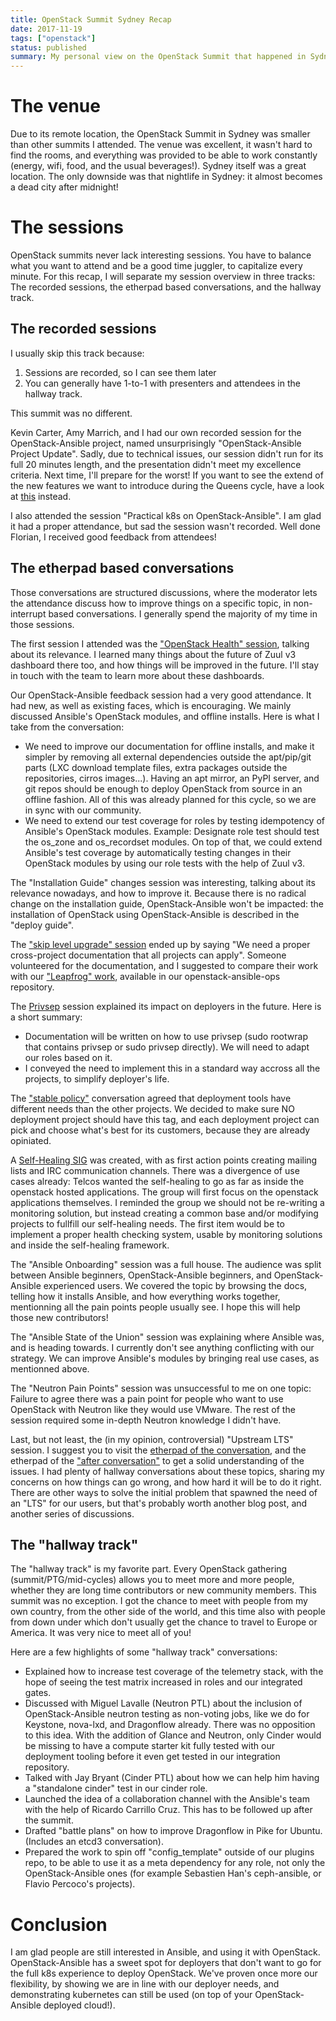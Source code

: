 ```yaml
---
title: OpenStack Summit Sydney Recap
date: 2017-11-19
tags: ["openstack"]
status: published
summary: My personal view on the OpenStack Summit that happened in Sydney.
---
```

# The venue

Due to its remote location, the OpenStack Summit in Sydney was smaller than other summits I attended.
The venue was excellent, it wasn't hard to find the rooms, and everything was provided to be able to work constantly (energy, wifi, food, and the usual beverages!).
Sydney itself was a great location. The only downside was that nightlife in Sydney: it almost becomes a dead city after midnight!

# The sessions

OpenStack summits never lack interesting sessions. You have to balance what you want to attend and be a good time juggler, to capitalize every minute.
For this recap, I will separate my session overview in three tracks: The recorded sessions, the etherpad based conversations, and the hallway track.

## The recorded sessions

I usually skip this track because:

1. Sessions are recorded, so I can see them later
1. You can generally have 1-to-1 with presenters and attendees in the hallway track.

This summit was no different.

Kevin Carter, Amy Marrich, and I had our own recorded session for the OpenStack-Ansible project, named unsurprisingly "OpenStack-Ansible Project Update".
Sadly, due to technical issues, our session didn't run for its full 20 minutes length, and the presentation didn't meet my excellence criteria.
Next time, I'll prepare for the worst! If you want to see the extend of the new features we want to introduce during the Queens cycle, have a look at [this][2] instead.

I also attended the session "Practical k8s on OpenStack-Ansible". I am glad it had a proper attendance, but sad the session wasn't recorded. Well done Florian, I received good feedback from attendees!

## The etherpad based conversations

Those conversations are structured discussions, where the moderator lets the attendance discuss how to improve things on a specific topic, in non-interrupt based conversations.
I generally spend the majority of my time in those sessions.

The first session I attended was the ["OpenStack Health" session][1], talking about its relevance. I learned many things about the future of Zuul v3
dashboard there too, and how things will be improved in the future. I'll stay in touch with the team to learn more about these dashboards.

Our OpenStack-Ansible feedback session had a very good attendance. It had new, as well as existing faces, which is encouraging.
We mainly discussed Ansible's OpenStack modules, and offline installs. Here is what I take from the conversation:

* We need to improve our documentation for offline installs, and make it simpler by removing all external dependencies outside the apt/pip/git parts (LXC download template files, extra packages outside the repositories, cirros images...).
  Having an apt mirror, an PyPI server, and git repos should be enough to deploy OpenStack from source in an offline fashion.
  All of this was already planned for this cycle, so we are in sync with our community.
* We need to extend our test coverage for roles by testing idempotency of Ansible's OpenStack modules.
  Example: Designate role test should test the os_zone and os_recordset modules. On top of that,
  we could extend Ansible's test coverage by automatically testing changes in their OpenStack modules by using our role tests with the help of Zuul v3.

The "Installation Guide" changes session was interesting, talking about its relevance nowadays, and how to improve it.
Because there is no radical change on the installation guide, OpenStack-Ansible won't be impacted: the installation of OpenStack using OpenStack-Ansible is described in the "deploy guide".

The ["skip level upgrade" session][4] ended up by saying "We need a proper cross-project documentation that all projects can apply". Someone volunteered for the documentation, and I suggested to compare their work with our ["Leapfrog" work][5], available in our openstack-ansible-ops repository.

The [Privsep][6] session explained its impact on deployers in the future. Here is a short summary:

* Documentation will be written on how to use privsep (sudo rootwrap that contains privsep or sudo privsep directly). We will need to adapt our roles based on it.
* I conveyed the need to implement this in a standard way accross all the projects, to simplify deployer's life.

The ["stable policy"][7] conversation agreed that deployment tools have different needs than the other projects. We decided to make sure NO deployment project should have this tag,
and each deployment project can pick and choose what's best for its customers, because they are already opiniated.

A [Self-Healing SIG][8] was created, with as first action points creating mailing lists and IRC communication channels. There was a divergence of use cases already: Telcos wanted the self-healing to go as far as inside the openstack hosted applications. The group will first focus on the openstack applications themselves.
I reminded the group we should not be re-writing a monitoring solution, but instead creating a common base and/or modifying projects to fullfill our self-healing needs. The first item would be to implement a proper health checking system, usable by monitoring solutions and inside the self-healing framework.

The "Ansible Onboarding" session was a full house. The audience was split between Ansible beginners, OpenStack-Ansible beginners, and OpenStack-Ansible experienced users.
We covered the topic by browsing the docs, telling how it installs Ansible, and how everything works together, mentionning all the pain points people usually see.
I hope this will help those new contributors!

The "Ansible State of the Union" session was explaining where Ansible was, and is heading towards.
I currently don't see anything conflicting with our strategy. We can improve Ansible's modules by bringing real use cases, as mentionned above.

The "Neutron Pain Points" session was unsuccessful to me on one topic: Failure to agree there was a pain point for people who want to use OpenStack with Neutron like they would use VMware.
The rest of the session required some in-depth Neutron knowledge I didn't have.

Last, but not least, the (in my opinion, controversial) "Upstream LTS" session. I suggest you to visit the [etherpad of the conversation][9], and the etherpad of the ["after conversation"][10] to get a solid understanding of the issues.
I had plenty of hallway conversations about these topics, sharing my concerns on how things can go wrong, and how hard it will be to do it right.
There are other ways to solve the initial problem that spawned the need of an "LTS" for our users, but that's probably worth another blog post, and another series of discussions.

## The "hallway track"

The "hallway track" is my favorite part. Every OpenStack gathering (summit/PTG/mid-cycles) allows you to meet more and more people, whether they are long time contributors or
new community members. This summit was no exception. I got the chance to meet with people from my own country, from the other side of the world, and
this time also with people from down under which don't usually get the chance to travel to Europe or America. It was very nice to meet all of you!

Here are a few highlights of some "hallway track" conversations:

* Explained how to increase test coverage of the telemetry stack, with the hope of seeing the test matrix increased in roles and our integrated gates.
* Discussed with Miguel Lavalle (Neutron PTL) about the inclusion of OpenStack-Ansible neutron testing as non-voting jobs, like we do for Keystone, nova-lxd, and Dragonflow already. There was no opposition to this idea. With the addition of Glance and Neutron, only Cinder would be missing to have a compute starter kit fully tested with our deployment tooling before it even get tested in our integration repository.
* Talked with Jay Bryant (Cinder PTL) about how we can help him having a "standalone cinder" test in our cinder role.
* Launched the idea of a collaboration channel with the Ansible's team with the help of Ricardo Carrillo Cruz. This has to be followed up after the summit.
* Drafted "battle plans" on how to improve Dragonflow in Pike for Ubuntu. (Includes an etcd3 conversation).
* Prepared the work to spin off "config_template" outside of our plugins repo, to be able to use it as a meta dependency for any role, not only the OpenStack-Ansible ones (for example Sebastien Han's ceph-ansible, or Flavio Percoco's projects).

# Conclusion

I am glad people are still interested in Ansible, and using it with OpenStack. OpenStack-Ansible has a sweet spot for deployers that don't want to go for the full k8s experience to deploy OpenStack. We've proven once more our flexibility, by showing we are in line with our deployer needs, and demonstrating kubernetes can still be used (on top of your OpenStack-Ansible deployed cloud!).

[1]: https://etherpad.openstack.org/p/SYD-forum-openstack-health-feedback
[2]: https://git.openstack.org/cgit/openstack/election/plain/candidates/queens/OpenStackAnsible/evrardjp.txt
[4]: https://etherpad.openstack.org/p/SYD-forum-fast-forward-upgrades
[5]: https://github.com/openstack/openstack-ansible-ops/tree/master/leap-upgrades/
[6]: https://etherpad.openstack.org/p/SYD-forum-privsep
[7]: https://etherpad.openstack.org/p/SYD-stable-policy
[8]: https://etherpad.openstack.org/p/self-healing-rocky-forum
[9]: https://etherpad.openstack.org/p/SYD-forum-upstream-lts-releases
[10]: https://etherpad.openstack.org/p/LTS-proposal
